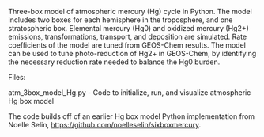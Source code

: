 Three-box model of atmospheric mercury (Hg) cycle in Python. The model includes two boxes for each hemisphere in the troposphere, and one stratospheric box. Elemental mercury (Hg0) and oxidized mercury (Hg2+) emissions, transformations, transport, and deposition are simulated. Rate coefficients of the model are tuned from GEOS-Chem results. The model can be used to tune photo-reduction of Hg2+ in GEOS-Chem, by identifying the necessary reduction rate needed to balance the Hg0 burden. 

Files:

atm_3box_model_Hg.py - Code to initialize, run, and visualize atmospheric Hg box model

The code builds off of an earlier Hg box model Python implementation from Noelle Selin, https://github.com/noelleselin/sixboxmercury.

